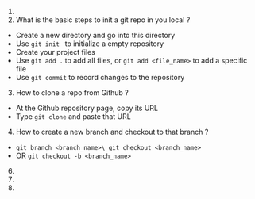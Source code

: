 1.
2. What is the basic steps to init a git repo in you local ?
  - Create a new directory and go into this directory
  - Use ```git init ``` to initialize a empty repository
  - Create your project files
  - Use ```git add .``` to add all files, or ```git add <file_name>``` to add a specific file
  - Use ```git commit``` to record changes to the repository
3. How to clone a repo from Github ?
  - At the Github repository page, copy its URL
  - Type ```git clone``` and paste that URL   
4. How to create a new branch and checkout to that branch ?
  - ```git branch <branch_name>\ git checkout <branch_name>```
  - OR ```git checkout -b <branch_name>```
6. 
7.
8.
